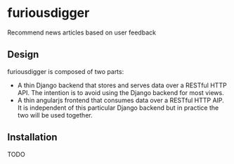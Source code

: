 # furiousdigger

Recommend news articles based on user feedback

## Design

furiousdigger is composed of two parts:

-   A thin Django backend that stores and serves data over a RESTful
    HTTP API. The intention is to avoid using the Django backend for
    most views.
-   A thin angularjs frontend that consumes data over a RESTful
    HTTP AIP. It is independent of this particular Django backend but
    in practice the two will be used together.

## Installation

TODO